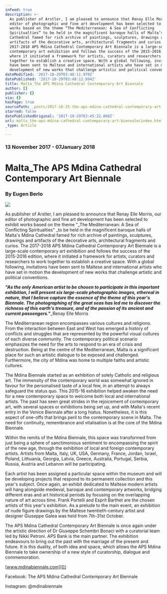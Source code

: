 ```yaml
---
inFeed: true
description: >-
  As publisher of Arstler, I am pleased to announce that Renay Elle Morris, our
  editor of photographic and fine art development has been selected to exhibit
  works based on the theme “The Mediterranean: A Sea of Conflicting
  Spiritualties” to be held in the magnificent baroque halls of Malta’s Mdina
  Cathedral famed for rich archive of paintings, sculptures, drawings and
  artifacts of the decorative arts, architectural fragments and curios. The
  2017-2018 APS Mdina Cathedral Contemporary Art Biennale is a large-scale
  contemporary art exhibition and follows the success of the 2015-2016 edition,
  where it initiated a framework for artists, curators and researchers to work
  together to establish a creative space. With a global following, invitations
  have been sent to Maltese and international artists who have set in motion the
  development of new works that challenge artistic and political conventions.
dateModified: '2017-10-29T03:48:11.970Z'
datePublished: '2017-10-29T03:48:12.894Z'
title: Malta_The APS Mdina Cathedral Contemporary Art Biennale
author: []
publisher: {}
via: {}
hasPage: true
sourcePath: _posts/2017-10-25-the-aps-mdina-cathedral-contemporary-art-biennale.md
starred: false
datePublishedOriginal: '2017-10-29T03:45:22.868Z'
url: malta_the-aps-mdina-cathedral-contemporary-art-biennale/index.html
_type: Article

---
```

### 13 November 2017 - 07January 2018

# Malta\_The APS Mdina Cathedral Contemporary Art Biennale

### By Eugen Berlo
![](https://s3-us-west-2.amazonaws.com/the-grid-img/p/291de49c63f0e434d1fdd0eb9e0912d235d905b3.jpg)

As publisher of Arstler, I am pleased to announce that Renay Elle Morris, our editor of photographic and fine art development has been selected to exhibit works based on the theme "_The Mediterranean: A Sea of Conflicting Spiritualties" _to be held in the magnificent baroque halls of Malta's Mdina Cathedral famed for rich archive of paintings, sculptures, drawings and artifacts of the decorative arts, architectural fragments and curios. The 2017-2018 APS Mdina Cathedral Contemporary Art Biennale is a large-scale contemporary art exhibition and follows the success of the 2015-2016 edition, where it initiated a framework for artists, curators and researchers to work together to establish a creative space. With a global following, invitations have been sent to Maltese and international artists who have set in motion the development of new works that challenge artistic and political conventions.

_**"As the only American artist to be chosen to participate in this important exhibition, I will present six large-scale photographic images, ethereal in nature, that I believe capture the essence of the theme of this year's Biennale. The photographing of the great seas has led me to discover the richness of this earth's treasure, and of the passion of its ancient and current passengers."**_\_Renay Elle Morris

The Mediterranean region encompasses various cultures and religions. From the interaction between East and West has emerged a history of conflicts and struggles that are represented by the powerful visual cultures of each diverse community. The contemporary political scenario emphasizes the need for the arts to respond to an era of crisis and destruction. Being at the centre of the Mediterranean, Malta is a significant place for such an artistic dialogue to be exposed and challenged. Furthermore, the city of Mdina was home to multiple faiths and artistic cultures.

The Mdina Biennale started as an exhibition of solely Catholic and religious art. The immensity of the contemporary world was somewhat ignored in favour for the personalised taste of a local few, in an attempt to always safeguard the status quo. This 2015-16 exhibition helped awaken the need for a new contemporary space to welcome both local and international artists. The past has seen great strides in the rejoicement of contemporary art, with several spaces or exhibitions being set up, and with Malta's recent entry in the Venice Biennale after a long hiatus. Nonetheless, it is this aspect of one-offs that brings peril to the contemporary scene in Malta. The need for continuity, remembrance and vitalisation is at the core of the Mdina Biennale.

Within the remits of the Mdina Biennale, this space was transformed from just being a sphere of sanctimonious sentiment to encompassing the spirit of the new age, through the exhibition of local and foreign contemporary artists. Artists from Malta, Italy, UK, USA, Germany, France, Jordan, Israel, Poland, Lithuania, Georgia, Latvia, Greece, Australia, Portugal, Serbia, Russia, Austria and Lebanon will be participating.

Each artist has been assigned a particular space within the museum and will be developing projects that respond to its permanent collection and this year's subject. Once again, an exhibit dedicated to Maltese modern artists will hang alongside medieval, baroque and contemporary artworks, bridging different eras and art historical periods by focusing on the overlapping nature of art across time. Frank Portelli and Esprit Barthet are the chosen artists of this year's exhibition. As a prelude to the main event, an exhibition of nude figure drawings by the Maltese twentieth-century artist and designer Giuseppe Galea was held from 7th-31st October.

The APS Mdina Cathedral Contemporary Art Biennale is once again under the artistic direction of Dr Giuseppe Schembri Bonaci with a curatorial team led by Nikki Petroni. APS Bank is the main partner. The exhibition endeavours to bring out the past with the marriage of the present and future. It is this duality, of both idea and space, which allows the APS Mdina Biennale to take ownership of a new style of curatorship, dialogue and commemoration.

[www.mdinabiennale.com][0]

Facebook: The APS Mdina Cathedral Contemporary Art Biennale

Instagram: @mdinabiennale

[0]: http://www.mdinabiennale.com/